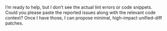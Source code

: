 I’m ready to help, but I don’t see the actual lint errors or code snippets. Could you please paste the reported issues along with the relevant code context? Once I have those, I can propose minimal, high-impact unified-diff patches.